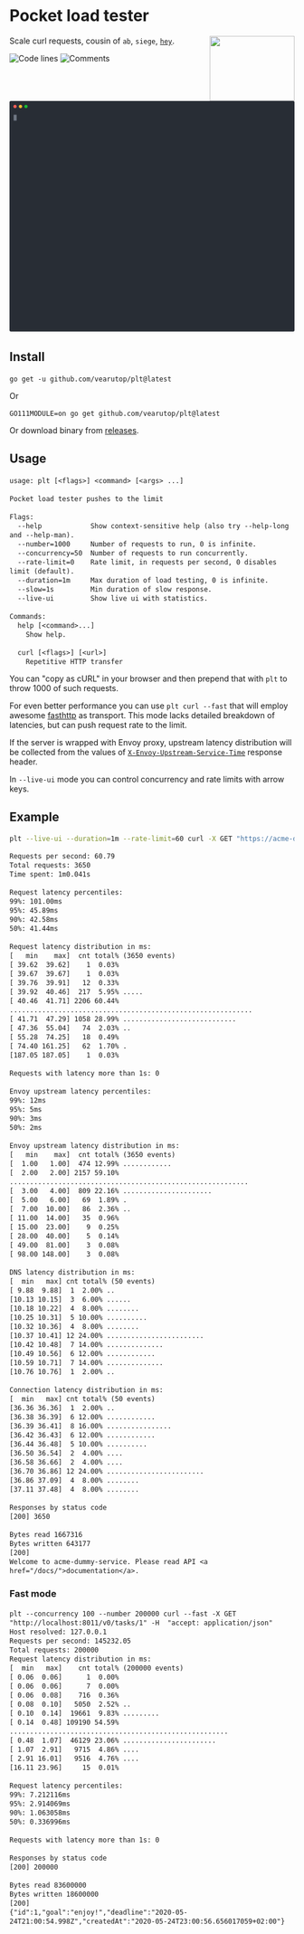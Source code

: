 # Pocket load tester

<img src="https://vignette.wikia.nocookie.net/looneytunes/images/4/46/Plucky_Anvil_2.gif/revision/latest/scale-to-width-down/150?cb=20190522080043" align="right" width="150" height="115" />

Scale curl requests, cousin of `ab`, `siege`, [`hey`](https://github.com/rakyll/hey).

![Code lines](https://sloc.xyz/github/vearutop/plt/?category=code)
![Comments](https://sloc.xyz/github/vearutop/plt/?category=comments)

![Demo](./demo.svg)

## Install

```
go get -u github.com/vearutop/plt@latest
```

Or 

```
GO111MODULE=on go get github.com/vearutop/plt@latest
```

Or download binary from [releases](https://github.com/vearutop/plt/releases).

## Usage

```
usage: plt [<flags>] <command> [<args> ...]

Pocket load tester pushes to the limit

Flags:
  --help            Show context-sensitive help (also try --help-long and --help-man).
  --number=1000     Number of requests to run, 0 is infinite.
  --concurrency=50  Number of requests to run concurrently.
  --rate-limit=0    Rate limit, in requests per second, 0 disables limit (default).
  --duration=1m     Max duration of load testing, 0 is infinite.
  --slow=1s         Min duration of slow response.
  --live-ui         Show live ui with statistics.

Commands:
  help [<command>...]
    Show help.

  curl [<flags>] [<url>]
    Repetitive HTTP transfer
```

You can "copy as cURL" in your browser and then prepend that with `plt` to throw 1000 of such requests. 

For even better performance you can use `plt curl --fast` that will employ awesome [fasthttp](https://github.com/valyala/fasthttp)
as transport. This mode lacks detailed breakdown of latencies, but can push request rate to the limit.

If the server is wrapped with Envoy proxy, upstream latency distribution will be collected from the values of [`X-Envoy-Upstream-Service-Time`](https://www.envoyproxy.io/docs/envoy/latest/configuration/http/http_filters/router_filter#x-envoy-upstream-service-time) response header.

In `--live-ui` mode you can control concurrency and rate limits with arrow keys.

## Example

```bash
plt --live-ui --duration=1m --rate-limit=60 curl -X GET "https://acme-dummy-service.staging-k8s.acme.io/" -H  "accept: application/json"
```

```
Requests per second: 60.79
Total requests: 3650
Time spent: 1m0.041s

Request latency percentiles:
99%: 101.00ms
95%: 45.89ms
90%: 42.58ms
50%: 41.44ms

Request latency distribution in ms:
[   min    max]  cnt total% (3650 events)
[ 39.62  39.62]    1  0.03%
[ 39.67  39.67]    1  0.03%
[ 39.76  39.91]   12  0.33%
[ 39.92  40.46]  217  5.95% .....
[ 40.46  41.71] 2206 60.44% ............................................................
[ 41.71  47.29] 1058 28.99% ............................
[ 47.36  55.04]   74  2.03% ..
[ 55.28  74.25]   18  0.49%
[ 74.40 161.25]   62  1.70% .
[187.05 187.05]    1  0.03%

Requests with latency more than 1s: 0

Envoy upstream latency percentiles:
99%: 12ms
95%: 5ms
90%: 3ms
50%: 2ms

Envoy upstream latency distribution in ms:
[   min    max]  cnt total% (3650 events)
[  1.00   1.00]  474 12.99% ............
[  2.00   2.00] 2157 59.10% ...........................................................
[  3.00   4.00]  809 22.16% ......................
[  5.00   6.00]   69  1.89% .
[  7.00  10.00]   86  2.36% ..
[ 11.00  14.00]   35  0.96%
[ 15.00  23.00]    9  0.25%
[ 28.00  40.00]    5  0.14%
[ 49.00  81.00]    3  0.08%
[ 98.00 148.00]    3  0.08%

DNS latency distribution in ms:
[  min   max] cnt total% (50 events)
[ 9.88  9.88]  1  2.00% ..
[10.13 10.15]  3  6.00% ......
[10.18 10.22]  4  8.00% ........
[10.25 10.31]  5 10.00% ..........
[10.32 10.36]  4  8.00% ........
[10.37 10.41] 12 24.00% ........................
[10.42 10.48]  7 14.00% ..............
[10.49 10.56]  6 12.00% ............
[10.59 10.71]  7 14.00% ..............
[10.76 10.76]  1  2.00% ..

Connection latency distribution in ms:
[  min   max] cnt total% (50 events)
[36.36 36.36]  1  2.00% ..
[36.38 36.39]  6 12.00% ............
[36.39 36.41]  8 16.00% ................
[36.42 36.43]  6 12.00% ............
[36.44 36.48]  5 10.00% ..........
[36.50 36.54]  2  4.00% ....
[36.58 36.66]  2  4.00% ....
[36.70 36.86] 12 24.00% ........................
[36.86 37.09]  4  8.00% ........
[37.11 37.48]  4  8.00% ........

Responses by status code
[200] 3650

Bytes read 1667316
Bytes written 643177
[200]
Welcome to acme-dummy-service. Please read API <a href="/docs/">documentation</a>.
```

### Fast mode

```
plt --concurrency 100 --number 200000 curl --fast -X GET "http://localhost:8011/v0/tasks/1" -H  "accept: application/json"
Host resolved: 127.0.0.1
Requests per second: 145232.05
Total requests: 200000
Request latency distribution in ms:
[  min   max]    cnt total% (200000 events)
[ 0.06  0.06]      1  0.00%
[ 0.06  0.06]      7  0.00%
[ 0.06  0.08]    716  0.36%
[ 0.08  0.10]   5050  2.52% ..
[ 0.10  0.14]  19661  9.83% .........
[ 0.14  0.48] 109190 54.59% ......................................................
[ 0.48  1.07]  46129 23.06% .......................
[ 1.07  2.91]   9715  4.86% ....
[ 2.91 16.01]   9516  4.76% ....
[16.11 23.96]     15  0.01%

Request latency percentiles:
99%: 7.212116ms
95%: 2.914069ms
90%: 1.063058ms
50%: 0.336996ms

Requests with latency more than 1s: 0

Responses by status code
[200] 200000

Bytes read 83600000
Bytes written 18600000
[200]
{"id":1,"goal":"enjoy!","deadline":"2020-05-24T21:00:54.998Z","createdAt":"2020-05-24T23:00:56.656017059+02:00"}
```
